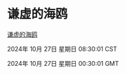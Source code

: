 # 谦虚的海鸥
[谦虚的海鸥](http://219.139.197.74:56308/qxdho/course/base/hotlink/index.php)

2024年 10月 27日 星期日 08:30:01 CST

2024年 10月 27日 星期日 00:30:01 GMT
